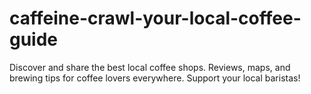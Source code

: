 # caffeine-crawl-your-local-coffee-guide
Discover and share the best local coffee shops. Reviews, maps, and brewing tips for coffee lovers everywhere. Support your local baristas!
